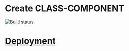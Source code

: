# Create CLASS-COMPONENT

[![Build status](https://ci.appveyor.com/api/projects/status/wgowobi7aig9mg9m?svg=true)](https://ci.appveyor.com/project/Svetlana-Kutyeva1974/react-store-class)

# [Deployment](https://svetlana-kutyeva1974.github.io/react-store-class/)

